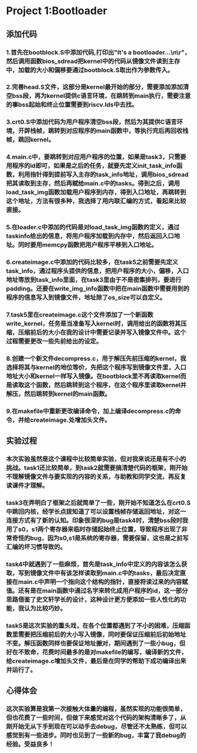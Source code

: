 # Project 1:Bootloader
## 添加代码  
### 1.首先在bootblock.S中添加代码,打印出"It's a bootloader...\n\r"，然后调用函数bios_sdread把kernel中的代码从镜像文件读到主存中，加载的大小和偏移要通过bootblock.S取出作为参数传入。  
### 2.完善head.S文件，这部分是kernel最开始的部分，需要添加添加清空bss段，再为kernel提供c语言环境，在跳转到main执行，需要注意的事bss起始和终止位置需要到riscv.lds中去找。
### 3.crt0.S中添加代码为用户程序清空bss段，然后为其提供C语言环境，开辟栈帧，跳转到对应程序的main函数中，等执行完后再回收栈帧，跳回kernel。
### 4.main.c中，要跳转到对应用户程序的位置，如果是task3，只需要用程序的id即可，如果是之后的任务，就要先定义init_task_info函数，利用指针得到提前写入主存的task_info地址，调用bios_sdread把其读取到主存，然后再赋给main.c中的tasks。得到之后，调用load_task_img函数加载用户程序到内存，得到入口地址，再跳转到这个地址，方法有很多种，我选择了用内联汇编的方式，看起来比较直接。
### 5.在loader.c中添加的代码是对load_task_img函数的定义，通过taskinfo给出的信息，将用户程序加载到内存中，然后返回入口地址。同时要用memcpy函数把用户程序平移到入口地址。
### 6.createimage.c中添加的代码比较多，在task5之前需要先定义task_info，通过程序头提供的信息，把用户程序的大小，偏移，入口地址等放到task_info里面，在task3里由于不是密集排列，要进行padding。还要在write_img_info函数中把在main函数中需要用到的程序的信息写入到镜像文件，地址除了os_size可以自定义。
### 7.task5里在createimage.c这个文件添加了一个新函数write_kernel，任务是当准备写入kernel时，调用给出的函数将其压缩，压缩前后的大小在我的设计中需要记录并写入镜像文件中。这个过程需要更改一些先前给出的设定。
### 8.创建一个新文件decompress.c，用于解压先前压缩的kernel，我选择将其与kernel的地位等价，先把这个程序写到镜像文件里，入口地址大小和kernel一样写入镜像。在bootblock里不再读取kernel而是读取这个函数，然后跳转到这个程序，在这个程序里读取kernel并解压，然后跳转到kernel的main函数。
### 9.在makefile中重新更改编译命令，加上编译decompress.c的命令，并给createimage.处增加头文件。

## 实验过程
### 本次实验虽然是这个课程中比较简单实验，但对我来说还是有不小的挑战。task1还比较简单，到task2就需要搞清楚代码的框架，刚开始不理解镜像文件与要实现的内容的关系，与助教和同学交流，再反复读课件才理解。
### task3在弄明白了框架之后就简单了一些，刚开始不知道怎么在crt0.S中跳回内核，经学长点拨知道了可以设置栈帧存储返回地址，对这一连接方式有了新的认知。印象很深的bug是task4时，清楚bss段时我用了s0，s1两个寄存器来临时存储起始终止位置，导致程序出现了非常奇怪的bug，因为s0,s1是系统的寄存器，需要保留，这也是之前写汇编的坏习惯导致的。
### task4中就遇到了一些麻烦，首先是task_info中定义的内容该怎么获取，写到镜像文件中有该怎样读取到main.c中的tasks，最后决定直接在main.c中声明一个指向这个结构的指针，直接将读过来的内容赋值。还有是在main函数中通过名字来转化成用户程序的id，这一部分思路借鉴了史文轩学长的设计，这种设计更方便添加一些人性化的功能，我认为比较巧妙。
### task5是这次实验的重头戏，在各个位置都遇到了不小的困难，压缩函数里需要把压缩前后的大小写入镜像，同时要保证压缩前后初始地址不变。解压函数同样也要保证地址搬对，期间遇到了一些小bug，但好在不致命，花费时间最多的是对makefile的编写，编译新的文件，给createimage.c增加头文件，最后是在同学的帮助下成功编译出来并运行了。

## 心得体会
### 这次实验算是我第一次接触大体量的编程，虽然实现的功能很简单，但也花费了一些时间，但做下来感觉对这个代码的架构清晰多了，从刚开始无从下手到现在可以动手去debug，尽管还不太熟练，但可以感觉到有一些进步。同时也见到了一些新的bug，丰富了我debug的经验。受益良多！